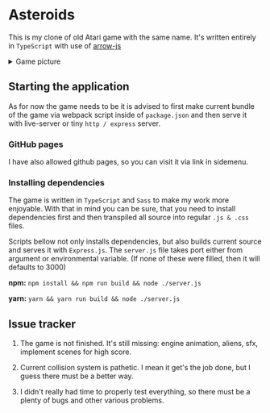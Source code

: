 # Asteroids

This is my clone of old Atari game with the same name. It's written entirely in `TypeScript` with use of [arrow-js](https://www.arrow-js.com/#watching-data)

<details>
	<summary>
		Game picture
	</summary>
	<img src="./Asteroids.png" alt="screenshot of the game">
</details>

## Starting the application

As for now the game needs to be it is advised to first make current bundle of the game via webpack script inside of `package.json` and then serve it with live-server or tiny `http / express` server.

### GitHub pages

I have also allowed github pages, so you can visit it via link in sidemenu.

### Installing dependencies

The game is written in `TypeScript` and `Sass` to make my work more enjoyable. With that in mind you can be sure, that you need to install dependencies first and then transpiled all source into regular `.js & .css` files.

Scripts bellow not only installs dependencies, but also builds current source and serves it with `Express.js`. The `server.js` file takes port either from argument or environmental variable. (If none of these were filled, then it will defaults to 3000)

**npm:** `npm install && npm run build && node ./server.js`

**yarn:** `yarn && yarn run build && node ./server.js`

## Issue tracker

1. The game is not finished. It's still missing: engine animation, aliens, sfx, implement scenes for high score.

2. Current collision system is pathetic. I mean it get's the job done, but I guess there must be a better way.

3. I didn't really had time to properly test everything, so there must be a plenty of bugs and other various problems.
